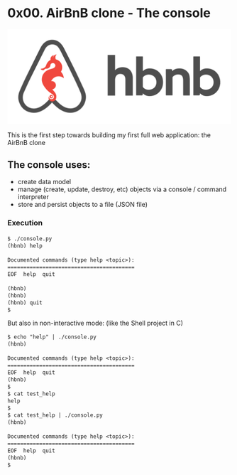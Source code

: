 # 0x00. AirBnB clone - The console

<img src="hbnb.png" alt="HBNB logo" style="background-color: white;">

This is the first step towards building my first full web application: the AirBnB clone

## The console uses:

- create data model
- manage (create, update, destroy, etc) objects via a console / command interpreter
- store and persist objects to a file (JSON file)


<h3>Execution</h3>

<pre><code>$ ./console.py
(hbnb) help

Documented commands (type help &lt;topic&gt;):
========================================
EOF  help  quit

(hbnb)
(hbnb)
(hbnb) quit
$
</code></pre>

<p>But also in non-interactive mode: (like the Shell project in C)</p>

<pre><code>$ echo "help" | ./console.py
(hbnb)

Documented commands (type help &lt;topic&gt;):
========================================
EOF  help  quit
(hbnb)
$
$ cat test_help
help
$
$ cat test_help | ./console.py
(hbnb)

Documented commands (type help &lt;topic&gt;):
========================================
EOF  help  quit
(hbnb)
$
</code></pre>
